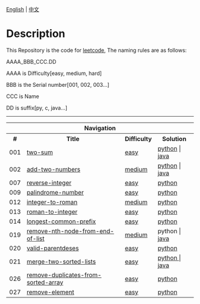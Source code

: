 
[English](readme.md) | [中文](./readme_zh_CN.md)

# Description
This Repository is the code for [leetcode](http://www.leetcode.com), The naming rules are as follows:

AAAA_BBB_CCC.DD

AAAA is Difficulty[easy, medium, hard]

BBB is the Serial number[001, 002, 003...]

CCC is Name

DD is suffix[py, c, java...]


-------

<table>
    <tr>
        <th colspan="4">
            <b>Navigation</b>
        </th>
    </tr>
    <tr>
        <th>#</th>
        <th>Title</th>
        <th>Difficulty</th>
        <th>Solution</th>
    </tr>	
    <tr>
        <td>001</td>
        <td>
			<a href="https://leetcode-cn.com/problems/two-sum/"> two-sum </a>
		</td>
        <td>
			<a href="https://leetcode-cn.com/problemset/all/?difficulty=%E7%AE%80%E5%8D%95"> easy </a>
		</td>
        <td>
			<a href="./python/easy_001_two-sum.py"> python</a> | 
			<a href="./java/easy_001_two_sum.java"> java </a>
		</td>
    </tr>	
    <tr>
        <td>002</td>
        <td>
			<a href="https://leetcode-cn.com/problems/add-two-numbers"> add-two-numbers </a>
		</td>
        <td>
			<a href="https://leetcode-cn.com/problemset/all/?difficulty=中等"> medium </a>
		</td>
        <td>
			<a href="./python/medium_002_add_two_numbers.py"> python</a> | 
			<a href="./java/medium_002_add_two_numbers.java"> java </a>
		</td>
    </tr>
    <tr>
        <td>007</td>
        <td>
			<a href="https://leetcode-cn.com/problems/reverse-integer/"> reverse-integer </a>
		</td>
        <td>
			<a href="https://leetcode-cn.com/problemset/all/?difficulty=%E7%AE%80%E5%8D%95"> easy </a>
		</td>
        <td>
			<a href="./python/easy_007_reverse-integer.py"> python </a>
		</td>
    </tr>	
    <tr>
        <td>009</td>
        <td>
			<a href="https://leetcode-cn.com/problems/palindrome-number/"> palindrome-number </a>
		</td>
        <td>
			<a href="https://leetcode-cn.com/problemset/all/?difficulty=%E7%AE%80%E5%8D%95"> easy </a>
		</td>
        <td>
			<a href="./python/easy_009_palindrome-number.py"> python </a>
		</td>
    </tr>
    <tr>
        <td>012</td>
        <td>
			<a href="https://leetcode-cn.com/problems/integer-to-roman/"> integer-to-roman </a>
		</td>
        <td>
			<a href="https://leetcode-cn.com/problemset/all/?difficulty=%E4%B8%AD%E7%AD%89"> medium </a>
		</td>
        <td>
			<a href="./python/medium_012_integer-to-roman.py"> python </a>
		</td>
    </tr>
    <tr>
        <td>013</td>
        <td>
			<a href="https://leetcode-cn.com/problems/roman-to-integer/"> roman-to-integer </a>
		</td>
        <td>
			<a href="https://leetcode-cn.com/problemset/all/?difficulty=%E7%AE%80%E5%8D%95"> easy </a>
		</td>
        <td>
			<a href="./python/easy_013_roman-to-integer.py"> python </a>
		</td>
    </tr>	
    <tr>
        <td>014</td>
        <td>
			<a href="https://leetcode-cn.com/problems/longest-common-prefix/"> longest-common-prefix </a>
		</td>
        <td>
			<a href="https://leetcode-cn.com/problemset/all/?difficulty=%E7%AE%80%E5%8D%95"> easy </a>
		</td>
        <td>
			<a href="./python/easy_014_longest-common-prefix.py"> python </a>
		</td>
    </tr>
    <tr>
        <td>019</td>
        <td>
			<a href="https://leetcode-cn.com/problems/remove-nth-node-from-end-of-list">remove-nth-node-from-end-of-list</a>
		</td>
        <td>
			<a href="https://leetcode-cn.com/problemset/all/?difficulty=中等"> medium </a>
		</td>
        <td>
			 python </a>|
			<a href="./java/medium_019_remove_nth_node_from_end_of_list.java"> java </a>
		</td>
    </tr>
    <tr>
        <td>020</td>
        <td>
			<a href="https://leetcode-cn.com/problems/valid-parentdeses/"> valid-parentdeses </a>
		</td>
        <td>
			<a href="https://leetcode-cn.com/problemset/all/?difficulty=%E7%AE%80%E5%8D%95"> easy </a>
		</td>
        <td>
			<a href="./python/easy_020_valid-parentdeses.py"> python </a>
		</td>
    </tr>
    <tr>
        <td>021</td>
        <td>
			<a href="https://leetcode-cn.com/problems/merge-two-sorted-lists/"> merge-two-sorted-lists </a>
		</td>
        <td>
			<a href="https://leetcode-cn.com/problemset/all/?difficulty=%E7%AE%80%E5%8D%95"> easy </a>
		</td>
        <td>
			<a href="./python/easy_021_merge-two-sorted-lists.py"> python </a> |
			<a href="./java/easy_021_merge_two_sorted_lists.java"> java </a>
		</td>
    </tr>
    <tr>
        <td>026</td>
        <td>
			<a href="https://leetcode-cn.com/problems/remove-duplicates-from-sorted-array/"> remove-duplicates-from-sorted-array </a>
		</td>
        <td>
			<a href="https://leetcode-cn.com/problemset/all/?difficulty=%E7%AE%80%E5%8D%95"> easy </a>
		</td>
        <td>
			<a href="./python/easy_026_remove-duplicates-from-sorted-array.py"> python </a>
		</td>
    </tr>
    <tr>
        <td>027</td>
        <td>
			<a href="https://leetcode-cn.com/problems/remove-element/"> remove-element </a>
		</td>
        <td>
			<a href="https://leetcode-cn.com/problemset/all/?difficulty=%E7%AE%80%E5%8D%95"> easy </a>
		</td>
        <td>
			<a href="./python/easy_027_remove-element.py"> python </a>
		</td>
    </tr>
    
</table>


